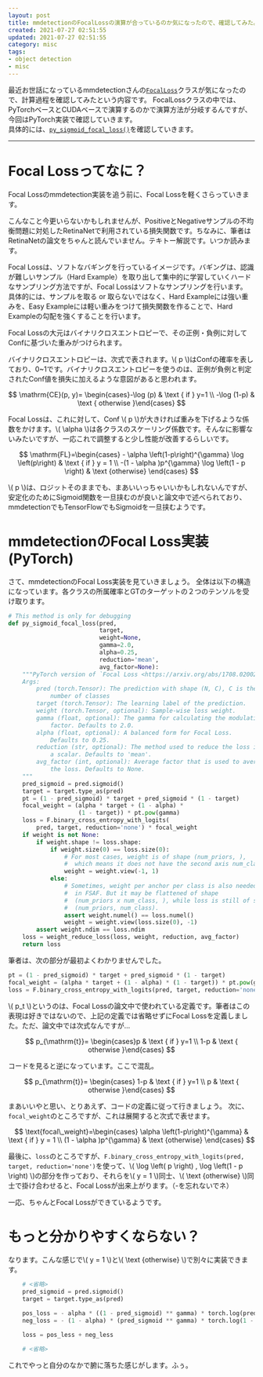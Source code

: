 ```yaml
---
layout: post
title: mmdetectionのFocalLossの演算が合っているのか気になったので、確認してみた。
created: 2021-07-27 02:51:55
updated: 2021-07-27 02:51:55
category: misc
tags:
- object detection
- misc
---
```


最近お世話になっているmmdetectionさんの[`FocalLoss`](https://github.com/open-mmlab/mmdetection/blob/31b3a58036de3a095837e21e810051451155821b/mmdet/models/losses/focal_loss.py#L106)クラスが気になったので、計算過程を確認してみたという内容です。
FocalLossクラスの中では、PyTorchベースとCUDAベースで演算するのかで演算方法が分岐するんですが、今回はPyTorch実装で確認していきます。  
具体的には、[`py_sigmoid_focal_loss()`](https://github.com/open-mmlab/mmdetection/blob/31b3a58036de3a095837e21e810051451155821b/mmdet/models/losses/focal_loss.py#L11)を確認していきます。

---

# Focal Lossってなに？

Focal Lossのmmdetection実装を追う前に、Focal Lossを軽くさらっていきます。

こんなこと今更いらないかもしれませんが、PositiveとNegativeサンプルの不均衡問題に対処したRetinaNetで利用されている損失関数です。ちなみに、筆者はRetinaNetの論文をちゃんと読んでいません。テキトー解説です。いつか読みます。  

Focal Lossは、ソフトなバギングを行っているイメージです。バギングは、認識が難しいサンプル（Hard Example）を取り出して集中的に学習していくハードなサンプリング方法ですが、Focal Lossはソフトなサンプリングを行います。  
具体的には、サンプルを取る or 取らないではなく、Hard Exampleには強い重みを、Easy Exampleには軽い重みをつけて損失関数を作ることで、Hard Exampleの勾配を強くすることを行います。

Focal Lossの大元はバイナリクロスエントロピーで、その正例・負例に対してConfに基づいた重みがつけられます。

バイナリクロスエントロピーは、次式で表されます。\\( p \\)はConfの確率を表しており、0~1です。バイナリクロスエントロピーを使うのは、正例が負例と判定されたConf値を損失に加えるような意図があると思われます。  

$$
\mathrm{CE}(p, y)= \begin{cases}-\log (p) & \text { if } y=1 \\ -\log (1-p) & \text { otherwise }\end{cases}
$$

Focal Lossは、これに対して、Conf \\( p \\)が大きければ重みを下げるような係数をかけます。\\( \alpha \\)は各クラスのスケーリング係数です。そんなに影響ないみたいですが、一応これで調整すると少し性能が改善するらしいです。  

$$
\mathrm{FL}=\begin{cases} - \alpha \left(1-p\right)^{\gamma} \log \left(p\right) & \text { if } y = 1 \\ 
-(1 - \alpha )p^{\gamma} \log \left(1 - p \right) & \text {otherwise}
\end{cases}
$$

\\( p \\)は、ロジットそのままでも、まあいいっちゃいいかもしれないんですが、安定化のためにSigmoid関数を一旦挟むのが良いと論文中で述べられており、mmdetectionでもTensorFlowでもSigmoidを一旦挟むようです。

# mmdetectionのFocal Loss実装(PyTorch)

さて、mmdetectionのFocal Loss実装を見ていきましょう。
全体は以下の構造になっています。各クラスの所属確率とGTのターゲットの２つのテンソルを受け取ります。

```python
# This method is only for debugging
def py_sigmoid_focal_loss(pred,
                          target,
                          weight=None,
                          gamma=2.0,
                          alpha=0.25,
                          reduction='mean',
                          avg_factor=None):
    """PyTorch version of `Focal Loss <https://arxiv.org/abs/1708.02002>`_.
    Args:
        pred (torch.Tensor): The prediction with shape (N, C), C is the
            number of classes
        target (torch.Tensor): The learning label of the prediction.
        weight (torch.Tensor, optional): Sample-wise loss weight.
        gamma (float, optional): The gamma for calculating the modulating
            factor. Defaults to 2.0.
        alpha (float, optional): A balanced form for Focal Loss.
            Defaults to 0.25.
        reduction (str, optional): The method used to reduce the loss into
            a scalar. Defaults to 'mean'.
        avg_factor (int, optional): Average factor that is used to average
            the loss. Defaults to None.
    """
    pred_sigmoid = pred.sigmoid()
    target = target.type_as(pred)
    pt = (1 - pred_sigmoid) * target + pred_sigmoid * (1 - target)
    focal_weight = (alpha * target + (1 - alpha) *
                    (1 - target)) * pt.pow(gamma)
    loss = F.binary_cross_entropy_with_logits(
        pred, target, reduction='none') * focal_weight
    if weight is not None:
        if weight.shape != loss.shape:
            if weight.size(0) == loss.size(0):
                # For most cases, weight is of shape (num_priors, ),
                #  which means it does not have the second axis num_class
                weight = weight.view(-1, 1)
            else:
                # Sometimes, weight per anchor per class is also needed. e.g.
                #  in FSAF. But it may be flattened of shape
                #  (num_priors x num_class, ), while loss is still of shape
                #  (num_priors, num_class).
                assert weight.numel() == loss.numel()
                weight = weight.view(loss.size(0), -1)
        assert weight.ndim == loss.ndim
    loss = weight_reduce_loss(loss, weight, reduction, avg_factor)
    return loss
```

筆者は、次の部分が最初よくわかりませんでした。

```python
pt = (1 - pred_sigmoid) * target + pred_sigmoid * (1 - target)
focal_weight = (alpha * target + (1 - alpha) * (1 - target)) * pt.pow(gamma)
loss = F.binary_cross_entropy_with_logits(pred, target, reduction='none') * focal_weight
```

\\( p_t \\)というのは、Focal Lossの論文中で使われている定義です。筆者はこの表現は好きではないので、上記の定義では省略せずにFocal Lossを定義しました。ただ、論文中では次式なんですが...

$$
p_{\mathrm{t}}= \begin{cases}p & \text { if } y=1 \\ 1-p & \text { otherwise }\end{cases}
$$

コードを見ると逆になっています。ここで混乱。

$$
p_{\mathrm{t}}= \begin{cases} 1-p & \text { if } y=1 \\ p & \text { otherwise }\end{cases}
$$

まあいいやと思い、とりあえず、コードの定義に従って行きましょう。
次に、`focal_weight`のところですが、これは展開すると次式で表せます。

$$
\text{focal\_weight}=\begin{cases} \alpha \left(1-p\right)^{\gamma} & \text { if } y = 1 \\ 
(1 - \alpha )p^{\gamma} & \text {otherwise}
\end{cases}
$$

最後に、`loss`のところですが、`F.binary_cross_entropy_with_logits(pred, target, reduction='none')`を使って、\\( \log \left( p \right) , \log \left(1 - p \right) \\)の部分を作っており、それらを\\( y = 1 \\)同士、\\( \text {otherwise} \\)同士で掛け合わせると、Focal Lossが出来上がります。（-を忘れないでネ）

一応、ちゃんとFocal Lossができているようです。  

# もっと分かりやすくならない？

なります。こんな感じで\\( y = 1 \\)と\\( \text {otherwise} \\)で別々に実装できます。

```python
    # <省略>
    pred_sigmoid = pred.sigmoid()
    target = target.type_as(pred)

    pos_loss = - alpha * ((1 - pred_sigmoid) ** gamma) * torch.log(pred_sigmoid) * target
    neg_loss = - (1 - alpha) * (pred_sigmoid ** gamma) * torch.log(1 - pred_sigmoid) * (1 - target)

    loss = pos_less + neg_less

    # <省略>
```

これでやっと自分のなかで腑に落ちた感じがします。ふぅ。
